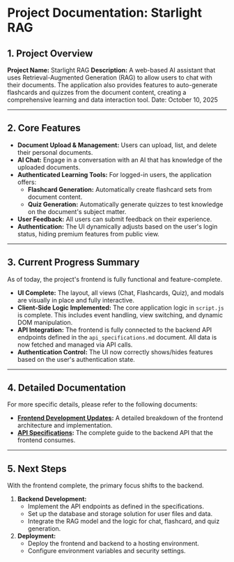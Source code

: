 # Project Documentation: Starlight RAG

## 1. Project Overview

**Project Name:** Starlight RAG
**Description:** A web-based AI assistant that uses Retrieval-Augmented Generation (RAG) to allow users to chat with their documents. The application also provides features to auto-generate flashcards and quizzes from the document content, creating a comprehensive learning and data interaction tool.
Date: October 10, 2025

---

## 2. Core Features

-   **Document Upload & Management:** Users can upload, list, and delete their personal documents.
-   **AI Chat:** Engage in a conversation with an AI that has knowledge of the uploaded documents.
-   **Authenticated Learning Tools:** For logged-in users, the application offers:
    -   **Flashcard Generation:** Automatically create flashcard sets from document content.
    -   **Quiz Generation:** Automatically generate quizzes to test knowledge on the document's subject matter.
-   **User Feedback:** All users can submit feedback on their experience.
-   **Authentication:** The UI dynamically adjusts based on the user's login status, hiding premium features from public view.

---

## 3. Current Progress Summary

As of today, the project's frontend is fully functional and feature-complete.

-   **UI Complete:** The layout, all views (Chat, Flashcards, Quiz), and modals are visually in place and fully interactive.
-   **Client-Side Logic Implemented:** The core application logic in `script.js` is complete. This includes event handling, view switching, and dynamic DOM manipulation.
-   **API Integration:** The frontend is fully connected to the backend API endpoints defined in the `api_specifications.md` document. All data is now fetched and managed via API calls.
-   **Authentication Control:** The UI now correctly shows/hides features based on the user's authentication state.

---

## 4. Detailed Documentation

For more specific details, please refer to the following documents:

-   **[Frontend Development Updates](./frontend_development.md):** A detailed breakdown of the frontend architecture and implementation.
-   **[API Specifications](./api_specifications.md):** The complete guide to the backend API that the frontend consumes.

---

## 5. Next Steps

With the frontend complete, the primary focus shifts to the backend.

1.  **Backend Development:**
    -   Implement the API endpoints as defined in the specifications.
    -   Set up the database and storage solution for user files and data.
    -   Integrate the RAG model and the logic for chat, flashcard, and quiz generation.
2.  **Deployment:**
    -   Deploy the frontend and backend to a hosting environment.
    -   Configure environment variables and security settings.
